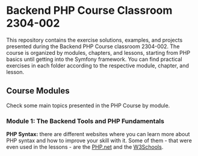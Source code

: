 # Backend PHP Course Classroom 2304-002

This repository contains the exercise solutions, examples, and projects presented during the Backend PHP Course classroom 2304-002. The course is organized by modules, chapters, and lessons, starting from PHP basics until getting into the Symfony framework. You can find practical exercises in each folder according to the respective module, chapter, and lesson.

## Course Modules

Check some main topics presented in the PHP Course by module.

### Module 1: The Backend Tools and PHP Fundamentals

**PHP Syntax:** there are different websites where you can learn more about PHP syntax and how to improve your skill with it. Some of them - that were even used in the lessons - are the [PHP.net](https://www.php.net/manual/en/) and the [W3Schools](https://www.w3schools.com/php/).
